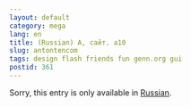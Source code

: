 ```yaml
---
layout: default
category: mega
lang: en
title: (Russian) А, сайт. a10
slug: antontencom
tags: design flash friends fun genn.org gui 
postid: 361
---
```

<p>Sorry, this entry is only available in <a href="/mega/export/getposts.php">Russian</a>.</p>